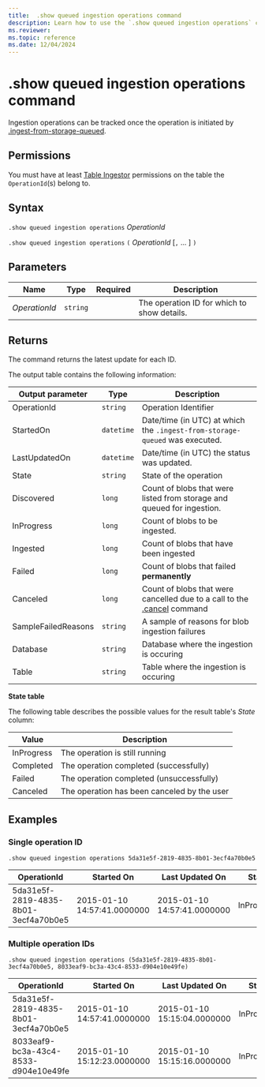 ```yaml
---
title:  .show queued ingestion operations command
description: Learn how to use the `.show queued ingestion operations` command to view a log of the queued ingestion operations that are currently running or completed.
ms.reviewer: 
ms.topic: reference
ms.date: 12/04/2024
---
```


# .show queued ingestion operations command

Ingestion operations can be tracked once the operation is initiated by [.ingest-from-storage-queued](ingest-from-storage-queued.md).

## Permissions

You must have at least [Table Ingestor](../access-control/role-based-access-control.md) permissions on the table the `OperationId`(s) belong to.

## Syntax

`.show queued ingestion operations` *OperationId*

`.show queued ingestion operations` `(` *OperationId* [`,` ... ] `)`

## Parameters

|Name|Type|Required|Description|
|--|--|--|--|
| *OperationId* | `string` | | The operation ID for which to show details.|

## Returns

The command returns the latest update for each ID.

The output table contains the following information:

|Output parameter |Type |Description|
|---|---|---|
|OperationId | `string` |Operation Identifier|
|StartedOn | `datetime` |Date/time (in UTC) at which the `.ingest-from-storage-queued` was executed.|
|LastUpdatedOn | `datetime` |Date/time (in UTC) the status was updated.|
|State | `string` |State of the operation|
|Discovered | `long` |Count of blobs that were listed from storage and queued for ingestion.|
|InProgress | `long` |Count of blobs to be ingested.|
|Ingested | `long` |Count of blobs that have been ingested|
|Failed | `long` |Count of blobs that failed **permanently**|
|Canceled | `long` |Count of blobs that were cancelled due to a call to the [.cancel](cancel-queued-ingestion-operation-command.md) command|
|SampleFailedReasons | `string` |A sample of reasons for blob ingestion failures|
|Database | `string` |Database where the ingestion is occuring|
|Table | `string` |Table where the ingestion is occuring|

**State table**

The following table describes the possible values for the result table's *State* column:

|Value             |Description|
|------------------|-----------|
|InProgress        |The operation is still running|
|Completed         |The operation completed (successfully)|
|Failed            |The operation completed (unsuccessfully)|
|Canceled         |The operation has been canceled by the user|

## Examples

### Single operation ID

```kusto
.show queued ingestion operations 5da31e5f-2819-4835-8b01-3ecf4a70b0e5
```

OperationId|Started On |Last Updated On |State |Discovered |InProgress|Ingested |Failed|Canceled |SampleFailedReasons|Database|Table
--|--|--|--|--|--|--|--|--|--|--|--
5da31e5f-2819-4835-8b01-3ecf4a70b0e5 |2015-01-10 14:57:41.0000000 |2015-01-10 14:57:41.0000000|InProgress | 10387 |9391 |995 |1 |0 | |MyDatabase|MyTable

### Multiple operation IDs

```kusto
.show queued ingestion operations (5da31e5f-2819-4835-8b01-3ecf4a70b0e5, 8033eaf9-bc3a-43c4-8533-d904e10e49fe)
```

OperationId|Started On |Last Updated On |State |Discovered |InProgress|Ingested |Failed|Canceled |SampleFailedReasons|Database|Table
--|--|--|--|--|--|--|--|--|--|--|--
5da31e5f-2819-4835-8b01-3ecf4a70b0e5 |2015-01-10 14:57:41.0000000 |2015-01-10 15:15:04.0000000|InProgress | 10387 |9391 |995 |1 |0 | |MyDatabase|MyTable
8033eaf9-bc3a-43c4-8533-d904e10e49fe |2015-01-10 15:12:23.0000000 |2015-01-10 15:15:16.0000000|InProgress | 25635 |25489 |145 |1 |0 | |MyDatabase|MyOtherTable
